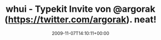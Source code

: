 ---
retweeted: false
source: <a href="http://twitter.com" rel="nofollow">Twitter Web Client</a>
entities:
  hashtags: []
  symbols: []
  user_mentions:
  - name: Florian Gilcher (@skade@hachyderm.io)
    screen_name: Argorak
    indices:
    - '26'
    - '34'
    id_str: '27227212'
    id: '27227212'
  urls: []
display_text_range:
- '0'
- '41'
favorite_count: '0'
id_str: '5506575608'
truncated: false
retweet_count: '0'
id: '5506575608'
created_at: Sat Nov 07 14:10:11 +0000 2009
favorited: false
full_text: whui - Typekit Invite von [@argorak](https://twitter.com/argorak). neat!
lang: fr
tags:
- pesos/twitter
date: '2009-11-07T14:10:11+00:00'
src: https://twitter.com/bascht/status/5506575608
original_url: https://twitter.com/bascht/status/5506575608
type: twitter_tweet
text: whui - Typekit Invite von [@argorak](https://twitter.com/argorak). neat!
title: whui - Typekit Invite von @argorak (https://twitter.com/argorak). neat!

---